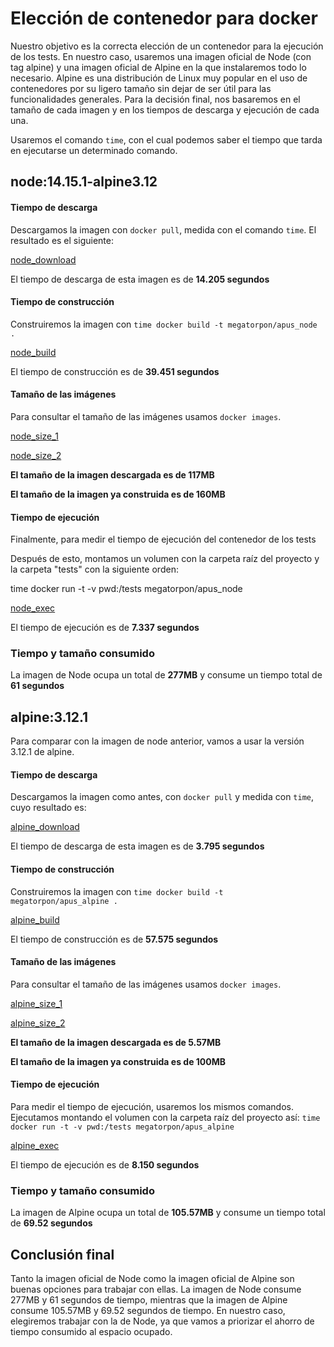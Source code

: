 # Elección de contenedor para docker

Nuestro objetivo es la correcta elección de un contenedor para la ejecución de los tests. En nuestro caso, usaremos una imagen oficial de Node (con tag alpine) y una imagen oficial de Alpine en la que instalaremos todo lo necesario. Alpine es una distribución de Linux muy popular en el uso de contenedores por su ligero tamaño sin dejar de ser útil para las funcionalidades generales. Para la decisión final, nos basaremos en el tamaño de cada imagen y en los tiempos de descarga y ejecución de cada una.

Usaremos el comando `time`, con el cual podemos saber el tiempo que tarda en ejecutarse un determinado comando.


## node:14.15.1-alpine3.12

#### Tiempo de descarga

Descargamos la imagen con `docker pull`, medida con el comando `time`. El resultado es el siguiente:

[node_download](https://github.com/Megatorpon/Apus/blob/main/docs/img/node_download.png)

El tiempo de descarga de esta imagen es de **14.205 segundos**

#### Tiempo de construcción

Construiremos la imagen con `time docker build -t megatorpon/apus_node .`

[node_build](https://github.com/Megatorpon/Apus/blob/main/docs/img/node_build.png)

El tiempo de construcción es de **39.451 segundos**

#### Tamaño de las imágenes

Para consultar el tamaño de las imágenes usamos `docker images`.

[node_size_1](https://github.com/Megatorpon/Apus/blob/main/docs/img/node_size_1.png)

[node_size_2](https://github.com/Megatorpon/Apus/blob/main/docs/img/node_size_2.png)

**El tamaño de la imagen descargada es de 117MB**

**El tamaño de la imagen ya construida es de 160MB**

#### Tiempo de ejecución

Finalmente, para medir el tiempo de ejecución del contenedor de los tests

Después de esto, montamos un volumen con la carpeta raíz del proyecto y la carpeta "tests" con la siguiente orden:

time docker run -t -v pwd:/tests megatorpon/apus_node

[node_exec](https://github.com/Megatorpon/Apus/blob/main/docs/img/node_exec.png)

El tiempo de ejecución es de **7.337 segundos**

### Tiempo y tamaño consumido

La imagen de Node ocupa un total de **277MB** y consume un tiempo total de **61 segundos**


## alpine:3.12.1

Para comparar con la imagen de node anterior, vamos a usar la versión 3.12.1 de alpine.

#### Tiempo de descarga

Descargamos la imagen como antes, con `docker pull` y medida con `time`, cuyo resultado es:

[alpine_download](https://github.com/Megatorpon/Apus/blob/main/docs/img/alpine_download.png)

El tiempo de descarga de esta imagen es de **3.795 segundos**

#### Tiempo de construcción

Construiremos la imagen con `time docker build -t megatorpon/apus_alpine .`

[alpine_build](https://github.com/Megatorpon/Apus/blob/main/docs/img/alpine_build.png)

El tiempo de construcción es de **57.575 segundos**

#### Tamaño de las imágenes

Para consultar el tamaño de las imágenes usamos `docker images`.

[alpine_size_1](https://github.com/Megatorpon/Apus/blob/main/docs/img/alpine_size_1.png)

[alpine_size_2](https://github.com/Megatorpon/Apus/blob/main/docs/img/alpine_size_2.png)

**El tamaño de la imagen descargada es de 5.57MB**

**El tamaño de la imagen ya construida es de 100MB**

#### Tiempo de ejecución

Para medir el tiempo de ejecución, usaremos los mismos comandos.
Ejecutamos montando el volumen con la carpeta raíz del proyecto así:
`time docker run -t -v pwd:/tests megatorpon/apus_alpine`

[alpine_exec](https://github.com/Megatorpon/Apus/blob/main/docs/img/alpine_exec.png)

El tiempo de ejecución es de **8.150 segundos**

### Tiempo y tamaño consumido

La imagen de Alpine ocupa un total de **105.57MB** y consume un tiempo total de **69.52 segundos**

## Conclusión final

Tanto la imagen oficial de Node como la imagen oficial de Alpine son buenas opciones para trabajar con ellas. La imagen de Node consume 277MB y 61 segundos de tiempo, mientras que la imagen de Alpine consume 105.57MB y 69.52 segundos de tiempo. En nuestro caso, elegiremos trabajar con la de Node, ya que vamos a priorizar el ahorro de tiempo consumido al espacio ocupado.
